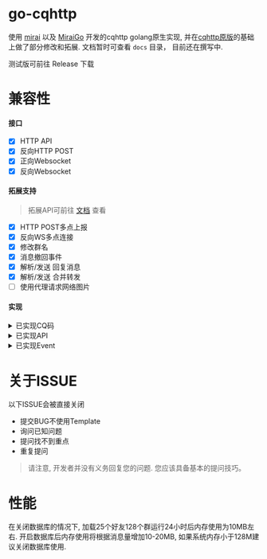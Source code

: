 # go-cqhttp
使用 [mirai](https://github.com/mamoe/mirai) 以及 [MiraiGo](https://github.com/Mrs4s/MiraiGo) 开发的cqhttp golang原生实现, 并在[cqhttp原版](https://github.com/richardchien/coolq-http-api)的基础上做了部分修改和拓展.
文档暂时可查看 `docs` 目录， 目前还在撰写中.

测试版可前往 Release 下载

# 兼容性

#### 接口
- [x] HTTP API
- [x] 反向HTTP POST
- [x] 正向Websocket
- [x] 反向Websocket

#### 拓展支持
> 拓展API可前往 [文档](docs/cqhttp.md) 查看
- [x] HTTP POST多点上报
- [x] 反向WS多点连接 
- [x] 修改群名
- [x] 消息撤回事件
- [x] 解析/发送 回复消息
- [x] 解析/发送 合并转发
- [ ] 使用代理请求网络图片

#### 实现
<details>
<summary>已实现CQ码</summary>

- [CQ:image]
- [CQ:record]
- [CQ:video]
- [CQ:face]
- [CQ:at]
- [CQ:share]
- [CQ:reply]
- [CQ:forward]
- [CQ:node]
- [CQ:gift]
- [CQ:redbag]
- [CQ:tts]
- [CQ:music]

</details>

<details>
<summary>已实现API</summary>

##### 注意: 部分API实现与CQHTTP原版略有差异，请参考文档
| API                      | 功能                                                                                                                                                                                                         |
| ------------------------ | ------------------------------------------------------------------------------------------------------------------------------------------------------------------------------------------------------------ |
| /get_login_info          | [获取登录号信息](https://github.com/howmanybots/onebot/blob/master/v11/specs/api/public.md#get_login_info-%E8%8E%B7%E5%8F%96%E7%99%BB%E5%BD%95%E5%8F%B7%E4%BF%A1%E6%81%AF)                                   |
| /get_friend_list         | [获取好友列表](https://github.com/howmanybots/onebot/blob/master/v11/specs/api/public.md#get_friend_list-%E8%8E%B7%E5%8F%96%E5%A5%BD%E5%8F%8B%E5%88%97%E8%A1%A8)                                             |
| /get_group_list          | [获取群列表](https://github.com/howmanybots/onebot/blob/master/v11/specs/api/public.md#get_group_list-%E8%8E%B7%E5%8F%96%E7%BE%A4%E5%88%97%E8%A1%A8)                                                         |
| /get_group_info          | [获取群信息](https://github.com/howmanybots/onebot/blob/master/v11/specs/api/public.md#get_group_info-%E8%8E%B7%E5%8F%96%E7%BE%A4%E4%BF%A1%E6%81%AF)                                                         |
| /get_group_member_list   | [获取群成员列表](https://github.com/howmanybots/onebot/blob/master/v11/specs/api/public.md#get_group_member_list-%E8%8E%B7%E5%8F%96%E7%BE%A4%E6%88%90%E5%91%98%E5%88%97%E8%A1%A8)                            |
| /get_group_member_info   | [获取群成员信息](https://github.com/howmanybots/onebot/blob/master/v11/specs/api/public.md#get_group_member_info-%E8%8E%B7%E5%8F%96%E7%BE%A4%E6%88%90%E5%91%98%E4%BF%A1%E6%81%AF)                            |
| /send_msg                | [发送消息](https://github.com/howmanybots/onebot/blob/master/v11/specs/api/public.md#send_msg-%E5%8F%91%E9%80%81%E6%B6%88%E6%81%AF)                                                                          |
| /send_group_msg          | [发送群消息](https://github.com/howmanybots/onebot/blob/master/v11/specs/api/public.md#send_group_msg-%E5%8F%91%E9%80%81%E7%BE%A4%E6%B6%88%E6%81%AF)                                                         |
| /send_private_msg        | [发送私聊消息](https://github.com/howmanybots/onebot/blob/master/v11/specs/api/public.md#send_private_msg-%E5%8F%91%E9%80%81%E7%A7%81%E8%81%8A%E6%B6%88%E6%81%AF)                                            |
| /delete_msg              | [撤回信息](https://github.com/howmanybots/onebot/blob/master/v11/specs/api/public.md#delete_msg-%E6%92%A4%E5%9B%9E%E6%B6%88%E6%81%AF)                                                                        |
| /set_friend_add_request  | [处理加好友请求](https://github.com/howmanybots/onebot/blob/master/v11/specs/api/public.md#set_friend_add_request-%E5%A4%84%E7%90%86%E5%8A%A0%E5%A5%BD%E5%8F%8B%E8%AF%B7%E6%B1%82)                           |
| /set_group_add_request   | [处理加群请求/邀请](https://github.com/howmanybots/onebot/blob/master/v11/specs/api/public.md#set_group_add_request-%E5%A4%84%E7%90%86%E5%8A%A0%E7%BE%A4%E8%AF%B7%E6%B1%82%E9%82%80%E8%AF%B7)                |
| /set_group_card          | [设置群名片(群备注)](https://github.com/howmanybots/onebot/blob/master/v11/specs/api/public.md#set_group_card-%E8%AE%BE%E7%BD%AE%E7%BE%A4%E5%90%8D%E7%89%87%E7%BE%A4%E5%A4%87%E6%B3%A8)                      |
| /set_group_special_title | [设置群组专属头衔](https://github.com/howmanybots/onebot/blob/master/v11/specs/api/public.md#set_group_special_title-%E8%AE%BE%E7%BD%AE%E7%BE%A4%E7%BB%84%E4%B8%93%E5%B1%9E%E5%A4%B4%E8%A1%94)               |
| /set_group_kick          | [群组T人](https://github.com/howmanybots/onebot/blob/master/v11/specs/api/public.md#set_group_kick-%E7%BE%A4%E7%BB%84%E8%B8%A2%E4%BA%BA)                                                                     |
| /set_group_ban           | [群组单人禁言](https://github.com/howmanybots/onebot/blob/master/v11/specs/api/public.md#set_group_ban-%E7%BE%A4%E7%BB%84%E5%8D%95%E4%BA%BA%E7%A6%81%E8%A8%80)                                               |
| /set_group_whole_ban     | [群组全员禁言](https://github.com/howmanybots/onebot/blob/master/v11/specs/api/public.md#set_group_whole_ban-%E7%BE%A4%E7%BB%84%E5%85%A8%E5%91%98%E7%A6%81%E8%A8%80)                                         |
| /set_group_leave         | [退出群组](https://github.com/howmanybots/onebot/blob/master/v11/specs/api/public.md#set_group_leave-%E9%80%80%E5%87%BA%E7%BE%A4%E7%BB%84)                                                                   |
| /set_group_name          | [设置群组名](https://github.com/howmanybots/onebot/blob/master/v11/specs/api/public.md#set_group_name-%E8%AE%BE%E7%BD%AE%E7%BE%A4%E5%90%8D)                                                                  |
| /set_restart             | [重启go-cqhttp](https://github.com/howmanybots/onebot/blob/master/v11/specs/api/public.md#set_restart-%E9%87%8D%E5%90%AF-onebot-%E5%AE%9E%E7%8E%B0)                                                          |
| /get_image               | [获取图片信息](https://github.com/howmanybots/onebot/blob/master/v11/specs/api/public.md#get_image-%E8%8E%B7%E5%8F%96%E5%9B%BE%E7%89%87)                                                                     |
| /get_msg                 | [获取消息](https://github.com/howmanybots/onebot/blob/master/v11/specs/api/public.md#get_msg-%E8%8E%B7%E5%8F%96%E6%B6%88%E6%81%AF)                                                                           |
| /can_send_image          | [检查是否可以发送图片](https://github.com/howmanybots/onebot/blob/master/v11/specs/api/public.md#can_send_image-%E6%A3%80%E6%9F%A5%E6%98%AF%E5%90%A6%E5%8F%AF%E4%BB%A5%E5%8F%91%E9%80%81%E5%9B%BE%E7%89%87)  |
| /can_send_record         | [检查是否可以发送语音](https://github.com/howmanybots/onebot/blob/master/v11/specs/api/public.md#can_send_record-%E6%A3%80%E6%9F%A5%E6%98%AF%E5%90%A6%E5%8F%AF%E4%BB%A5%E5%8F%91%E9%80%81%E8%AF%AD%E9%9F%B3) |
| /get_status              | [获取插件运行状态](https://github.com/howmanybots/onebot/blob/master/v11/specs/api/public.md#get_status-%E8%8E%B7%E5%8F%96%E8%BF%90%E8%A1%8C%E7%8A%B6%E6%80%81)                                              |
| /get_version_info        | [获取 酷Q 及 CQHTTP插件的版本信息](https://github.com/howmanybots/onebot/blob/master/v11/specs/api/public.md#get_version_info-%E8%8E%B7%E5%8F%96%E7%89%88%E6%9C%AC%E4%BF%A1%E6%81%AF)                        |

</details>

<details>
<summary>已实现Event</summary>

##### 注意: 部分Event数据与CQHTTP原版略有差异，请参考文档
| Event                                                                                                                                                |
| ---------------------------------------------------------------------------------------------------------------------------------------------------- |
| [私聊信息](https://github.com/howmanybots/onebot/blob/master/v11/specs/event/message.md#%E7%A7%81%E8%81%8A%E6%B6%88%E6%81%AF)                        |
| [群消息](https://github.com/howmanybots/onebot/blob/master/v11/specs/event/message.md#%E7%BE%A4%E6%B6%88%E6%81%AF)                                   |
| [群消息撤回(拓展Event)](docs/cqhttp.md#群消息撤回)                                                                                                   |
| [好友消息撤回(拓展Event)](docs/cqhttp.md#好友消息撤回)                                                                                               |
| [群内提示事件(拓展Event)(龙王等事件)](docs/cqhttp.md#群内戳一戳)                                                                                     |
| [群管理员变动](https://github.com/howmanybots/onebot/blob/master/v11/specs/event/notice.md#%E7%BE%A4%E7%AE%A1%E7%90%86%E5%91%98%E5%8F%98%E5%8A%A8)   |
| [群成员减少](https://github.com/howmanybots/onebot/blob/master/v11/specs/event/notice.md#%E7%BE%A4%E6%88%90%E5%91%98%E5%87%8F%E5%B0%91)              |
| [群成员增加](https://github.com/howmanybots/onebot/blob/master/v11/specs/event/notice.md#%E7%BE%A4%E6%88%90%E5%91%98%E5%A2%9E%E5%8A%A0)              |
| [群禁言](https://github.com/howmanybots/onebot/blob/master/v11/specs/event/notice.md#%E7%BE%A4%E7%A6%81%E8%A8%80)                                    |
| [群文件上传](https://github.com/howmanybots/onebot/blob/master/v11/specs/event/notice.md#%E7%BE%A4%E6%96%87%E4%BB%B6%E4%B8%8A%E4%BC%A0)              |
| [加好友请求](https://github.com/howmanybots/onebot/blob/master/v11/specs/event/request.md#%E5%8A%A0%E5%A5%BD%E5%8F%8B%E8%AF%B7%E6%B1%82)             |
| [加群请求/邀请](https://github.com/howmanybots/onebot/blob/master/v11/specs/event/request.md#%E5%8A%A0%E7%BE%A4%E8%AF%B7%E6%B1%82%E9%82%80%E8%AF%B7) |

</details>

# 关于ISSUE

以下ISSUE会被直接关闭
- 提交BUG不使用Template
- 询问已知问题
- 提问找不到重点
- 重复提问

> 请注意, 开发者并没有义务回复您的问题. 您应该具备基本的提问技巧。

# 性能

在关闭数据库的情况下, 加载25个好友128个群运行24小时后内存使用为10MB左右. 开启数据库后内存使用将根据消息量增加10-20MB, 如果系统内存小于128M建议关闭数据库使用. 
